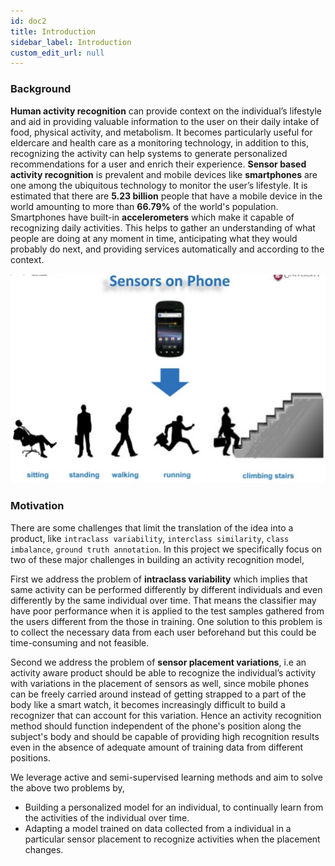 ```yaml
---
id: doc2
title: Introduction
sidebar_label: Introduction
custom_edit_url: null
---
```


### Background 
**Human activity recognition** can provide context on the individual’s lifestyle and aid in providing valuable information to the user on their daily intake of food, physical activity, and metabolism. It becomes particularly useful for eldercare and health care as a monitoring technology,  in addition to this, recognizing the activity can help systems to generate personalized recommendations for a user and enrich their experience. **Sensor based activity recognition** is prevalent and mobile devices like **smartphones** are one among the ubiquitous technology to monitor the user’s lifestyle. It is estimated that there are **5.23 billion** people that have a mobile device in the world amounting to more than **66.79%** of the world's population. Smartphones have built-in **accelerometers** which make it capable of recognizing daily activities. This helps to gather an understanding of what people are doing at any moment in time, anticipating what they would probably do next, and providing services automatically and according to the context.

![img](../static/img/intro.png)

### Motivation 

There are some challenges that limit the translation of the idea into a product, like `intraclass variability`, `interclass similarity`, `class imbalance`, `ground truth annotation`. In this project we specifically focus on two of these major challenges in building an activity recognition model, 
 

First we address the problem of **intraclass variability** which implies that same activity can be performed differently by different individuals and even differently by the same individual over time. That means the classifier may have poor performance when it is applied to the test samples gathered from the users different from the those in training. One solution to this problem is to collect the necessary data from each user beforehand but this could be time-consuming and not feasible.
 
Second we address the problem of **sensor placement variations**, i.e an activity aware product should be able to recognize the individual’s activity with variations in the placement of sensors as well, since mobile phones can be freely carried around instead of getting strapped to a part of the body like a smart watch, it becomes increasingly difficult to build a recognizer that can account for this variation. Hence an activity recognition method should function independent of the phone's position along the subject's body and should be capable of providing high recognition results even in the absence of adequate amount of training data from different positions.
 
We leverage active and semi-supervised learning methods and aim to solve the above two problems by, 
* Building a personalized model for an individual, to continually learn from the activities of the individual over time.
* Adapting a model trained on data collected from a individual in a particular sensor placement to recognize activities when the placement changes. 

